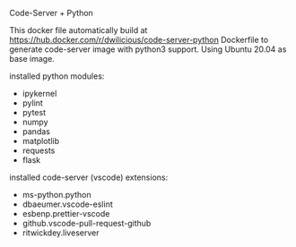 Code-Server + Python

This docker file automatically build at https://hub.docker.com/r/dwilicious/code-server-python
Dockerfile to generate code-server image with python3 support.
Using Ubuntu 20.04 as base image.

installed python modules:
- ipykernel 
- pylint 
- pytest 
- numpy 
- pandas 
- matplotlib 
- requests 
- flask

installed code-server (vscode) extensions:
- ms-python.python
- dbaeumer.vscode-eslint
- esbenp.prettier-vscode
- github.vscode-pull-request-github
- ritwickdey.liveserver
